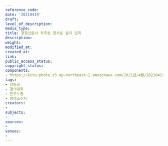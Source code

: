 ```yaml
---
reference_code: 
date: '20210419'
draft: 
level_of_description: 
media_type: 
title: 경향신문사 좌측동 경사로 설치 집회
description: 
weight: 
modified_at: 
created_at: 
link: 
public_access_status: 
copyright_status: 
components:
- https://kctu-photo.s3.ap-northeast-2.amazonaws.com/2021년/4월/20210419-경향신문사+좌측동+경사로+설치+집회_정동길_결의대회_민주노총_여성소수자/SY__0177.jpg
tags:
- 정동길
- 결의대회
- 민주노총
- 여성소수자
creators:
- 
subjects:
- 
sources:
- 
venues:
- 
---
```

